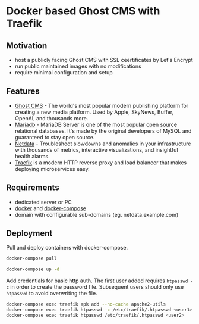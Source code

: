 # Docker based Ghost CMS with Traefik

## Motivation

- host a publicly facing Ghost CMS with SSL ceertificates by Let's Encrypt
- run public maintained images with no modifications
- require minimal configuration and setup

## Features

- [Ghost CMS](https://ghost.org/) - The world's most popular modern publishing platform for creating a new media platform. Used by Apple, SkyNews, Buffer, OpenAI, and thousands more.
- [Mariadb](https://mariadb.org/) - MariaDB Server is one of the most popular open source relational databases. It's made by the original developers of MySQL and guaranteed to stay open source.
- [Netdata](https://www.netdata.cloud/) - Troubleshoot slowdowns and anomalies in your infrastructure with thousands of metrics, interactive visualizations, and insightful health alarms.
- [Traefik](https://traefik.io/) is a modern HTTP reverse proxy and load balancer that makes deploying microservices easy.

## Requirements

- dedicated server or PC
- [docker](https://docs.docker.com/install/linux/docker-ce/debian/) and [docker-compose](https://docs.docker.com/compose/install/#install-compose)
- domain with configurable sub-domains (eg. netdata.example.com)

## Deployment

Pull and deploy containers with docker-compose.

```bash
docker-compose pull
```
```bash
docker-compose up -d
```

Add credentials for basic http auth. The first user added requires `htpasswd -c`
in order to create the password file. Subsequent users should only use `htpasswd` to avoid
overwriting the file.

```bash
docker-compose exec traefik apk add --no-cache apache2-utils
docker-compose exec traefik htpasswd -c /etc/traefik/.htpasswd <user1>
docker-compose exec traefik htpasswd /etc/traefik/.htpasswd <user2>
```
